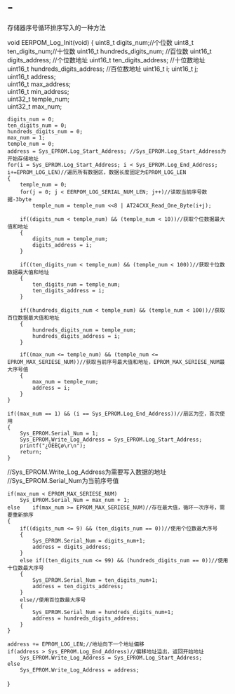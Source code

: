 # -
存储器序号循环排序写入的一种方法

void EERPOM_Log_Init(void)
{
	uint8_t digits_num;//个位数
	uint8_t ten_digits_num;//十位数
	uint16_t hundreds_digits_num;	//百位数
	uint16_t digits_address;	//个位数地址
	uint16_t ten_digits_address;	//十位数地址
	uint16_t hundreds_digits_address;	//百位数地址
	uint16_t i;
	uint16_t j;		
	uint16_t address;	
	uint16_t max_address;			
	uint16_t min_address;				
	uint32_t temple_num;	
	uint32_t max_num;	
  
	digits_num = 0;
	ten_digits_num = 0;
	hundreds_digits_num = 0;
	max_num = 1;
	temple_num = 0;
	address = Sys_EPROM.Log_Start_Address; //Sys_EPROM.Log_Start_Address为开始存储地址
	for(i = Sys_EPROM.Log_Start_Address; i < Sys_EPROM.Log_End_Address; i+=EPROM_LOG_LEN)//遍历所有数据区，数据长度固定为EPROM_LOG_LEN
	{
		temple_num = 0;
		for(j = 0; j < EERPOM_LOG_SERIAL_NUM_LEN; j++)//读取当前序号数据-3byte
			temple_num = temple_num <<8 | AT24CXX_Read_One_Byte(i+j);			
		
		if((digits_num < temple_num) && (temple_num < 10))//获取个位数据最大值和地址
		{
			digits_num = temple_num;
			digits_address = i;
		}
		
		if((ten_digits_num < temple_num) && (temple_num < 100))//获取十位数数据最大值和地址
		{
			ten_digits_num = temple_num;
			ten_digits_address = i;
		}		
		
		if((hundreds_digits_num < temple_num) && (temple_num < 100))//获取百位数据最大值和地址
		{
			hundreds_digits_num = temple_num;
			hundreds_digits_address = i;
		}		
		
		if((max_num <= temple_num) && (temple_num <= EPROM_MAX_SERIESE_NUM))//获取当前序号最大值和地址，EPROM_MAX_SERIESE_NUM最大序号值
		{
			max_num = temple_num;
			address = i;
		}
	}
	
	if((max_num == 1) && (i == Sys_EPROM.Log_End_Address))//扇区为空，首次使用
	{
		Sys_EPROM.Serial_Num = 1;
		Sys_EPROM.Write_Log_Address = Sys_EPROM.Log_Start_Address;
		printf("¿ÕÉÈÇø\r\n");
		return;					
	}
	
  //Sys_EPROM.Write_Log_Address为需要写入数据的地址
  //Sys_EPROM.Serial_Num为当前序号值
  
	if(max_num < EPROM_MAX_SERIESE_NUM)
		Sys_EPROM.Serial_Num = max_num + 1;
	else 	if(max_num >= EPROM_MAX_SERIESE_NUM)//存在最大值，循环一次序号，需要重新排序
	{
		if((digits_num <= 9) && (ten_digits_num == 0))//使用个位数最大序号
		{
			Sys_EPROM.Serial_Num = digits_num+1;
			address = digits_address;
		}
		else if((ten_digits_num <= 99) && (hundreds_digits_num == 0))//使用十位数最大序号
		{
			Sys_EPROM.Serial_Num = ten_digits_num+1;
			address = ten_digits_address;			
		}	
		else//使用百位数最大序号
		{
			Sys_EPROM.Serial_Num = hundreds_digits_num+1;
			address = hundreds_digits_address;						
		}				
	}

	address += EPROM_LOG_LEN;//地址向下一个地址偏移
	if(address > Sys_EPROM.Log_End_Address)//偏移地址溢出，返回开始地址
		Sys_EPROM.Write_Log_Address = Sys_EPROM.Log_Start_Address;		
	else
		Sys_EPROM.Write_Log_Address = address;
  ｝
